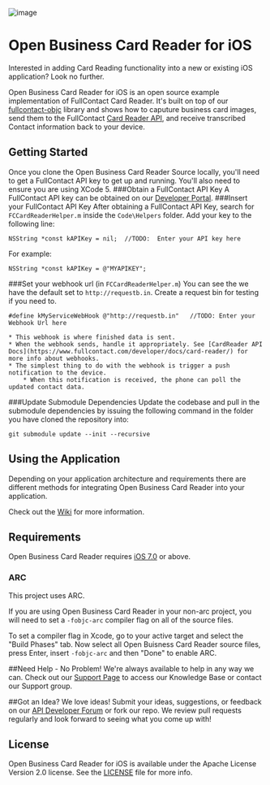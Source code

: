 
![image](http://fullcontact-static.s3.amazonaws.com/images/apps/cardreader/open-bc-reader.png)

Open Business Card Reader for iOS
================

Interested in adding Card Reading functionality into a new or existing iOS application? Look no further.

Open Business Card Reader for iOS is an open source example implementation of FullContact Card Reader.  It's built on top of our [fullcontact-objc](https://github.com/fullcontact/fullcontact-objc) library and shows how to caputure business card images, send them to the FullContact [Card Reader API](http://www.fullcontact.com/developer/card-reader-api/), and receive transcribed Contact information back to your device.

## Getting Started
Once you clone the Open Business Card Reader Source locally, you'll need to get a FullContact API key to get up and running.  You'll also need to ensure you are using XCode 5.
###Obtain a FullContact API Key
A FullContact API key can be obtained on our [Developer Portal](https://www.fullcontact.com/developer/pricing).
###Insert your FullContact API Key
After obtaining a FullContact API Key, search for `FCCardReaderHelper.m` inside the `Code\Helpers` folder.  Add your key to the following line:

```
NSString *const kAPIKey = nil;  //TODO:  Enter your API key here
```
For example:

```
NSString *const kAPIKey = @"MYAPIKEY";  
```

###Set your webhook url (in `FCCardReaderHelper.m`)
You can see the we have the default set to `http://requestb.in`. Create a request bin for testing if you need to.

```
#define kMyServiceWebHook @"http://requestb.in"   //TODO: Enter your Webhook Url here
```

	* This webhook is where finished data is sent.
  	* When the webhook sends, handle it appropriately. See [CardReader API Docs](https://www.fullcontact.com/developer/docs/card-reader/) for more info about webhooks.
  	* The simplest thing to do with the webhook is trigger a push notification to the device.
    	* When this notification is received, the phone can poll the updated contact data.

###Update Submodule Dependencies
Update the codebase and pull in the submodule dependencies by issuing the following command in the folder you have cloned the repository into:

```
git submodule update --init --recursive
```

## Using the Application
Depending on your application architecture and requirements there are different methods for integrating Open Business Card Reader into your application.

Check out the [Wiki](https://github.com/fullcontact/open-business-card-reader-ios/wiki) for more information.

## Requirements

Open Business Card Reader requires [iOS 7.0](https://developer.apple.com/library/ios/releasenotes/General/WhatsNewIniOS/Articles/iOS7.html#//apple_ref/doc/uid/TP40013162-SW1) or above.

### ARC

This project uses ARC.

If you are using Open Business Card Reader in your non-arc project, you will need to set a `-fobjc-arc` compiler flag on all of the source files. 

To set a compiler flag in Xcode, go to your active target and select the "Build Phases" tab. Now select all Open Buisness Card Reader source files, press Enter, insert `-fobjc-arc` and then "Done" to enable ARC.

##Need Help - No Problem!
We're always available to help in any way we can.  Check out our [Support Page](http://support.fullcontact.com) to access our Knowledge Base or contact our Support group.

##Got an Idea?
We love ideas!  Submit your ideas, suggestions, or feedback on our [API Developer Forum](http://support.fullcontact.com/forums/187136-api-developer-forum) or fork our repo.  We review pull requests regularly and look forward to seeing what you come up with!

## License

Open Business Card Reader for iOS is available under the Apache License Version 2.0 license. See the [LICENSE](LICENSE) file for more info.

